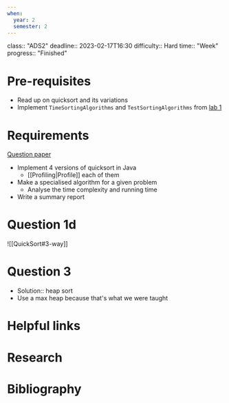 ```yaml
---
when:
  year: 2
  semester: 2
---
```


class:: "ADS2"
deadline:: 2023-02-17T16:30
difficulty:: Hard
time:: "Week"
progress:: "Finished"

# Pre-requisites
- Read up on quicksort and its variations
- Implement `TimeSortingAlgorithms` and `TestSortingAlgorithms` from [lab 1](https:://moodle.gla.ac.uk/pluginfile.php/5700085/mod_folder/content/0/Lab1.pdf?forcedownload=1)

# Requirements
[Question paper](https:://moodle.gla.ac.uk/pluginfile.php/5700121/mod_assign/introattachment/0/AE1.pdf?forcedownload=1)

- Implement 4 versions of quicksort in Java
	- [[Profiling|Profile]] each of them
- Make a specialised algorithm for a given problem
	- Analyse the time complexity and running time
- Write a summary report

# Question 1d
![[QuickSort#3-way]]

# Question 3
- Solution:: heap sort
- Use a max heap because that's what we were taught

# Helpful links

# Research

# Bibliography
